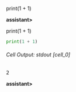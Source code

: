 print(1 + 1)

**assistant>**

print(1 + 1)

```python .eval
print(1 + 1)
```

###### Cell Output: stdout [cell_0]

<pre>
2
</pre>

**assistant>** 